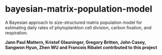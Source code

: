# bayesian-matrix-population-model
A Bayesian approach to size-structured matrix population model for estimating daily rates of phytoplankton cell division, carbon fixation, and respiration.


**Jann Paul Mattern, Kristof Glauninger, Gregory Britten, John Casey, Sangwon Hyun, Zhen WU and Francois Ribalet contributed to this project**

